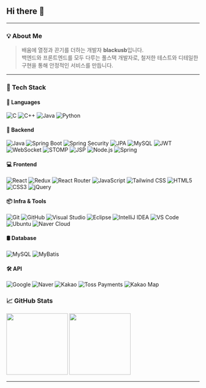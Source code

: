 ## Hi there 👋

<!--
<h1 align="center">Hi, I’m hyuneui👋</h1>
-->

---

### 💡 About Me

> 배움에 열정과 끈기를 더하는 개발자 **blackusb**입니다.  
> 백엔드와 프론트엔드를 모두 다루는 풀스택 개발자로, 철저한 테스트와 디테일한 구현을 통해 안정적인 서비스를 만듭니다.

---

### 🧠 Tech Stack

#### 🧾 Languages
![C](https://img.shields.io/badge/C-%2300599C.svg?style=for-the-badge&amp;logo=c&amp;logoColor=white)
![C++](https://img.shields.io/badge/C++-%2300599C.svg?style=for-the-badge&amp;logo=c%2B%2B&amp;logoColor=white)
![Java](https://img.shields.io/badge/java-%23ED8B00.svg?style=for-the-badge&amp;logo=java&amp;logoColor=white)
![Python](https://img.shields.io/badge/Python-000000?style=for-the-badge&amp;logo=Python&amp;logoColor=white)

#### 🚀 Backend
![Java](https://img.shields.io/badge/java-%23ED8B00.svg?style=for-the-badge&amp;logo=java&amp;logoColor=white)
![Spring Boot](https://img.shields.io/badge/Spring_Boot-6DB33F?style=for-the-badge&amp;logo=springboot&amp;logoColor=white)
![Spring Security](https://img.shields.io/badge/Spring_Security-6DB33F?style=for-the-badge&amp;logo=springsecurity&amp;logoColor=white)
![JPA](https://img.shields.io/badge/JPA-%23007ACC.svg?style=for-the-badge&amp;logo=hibernate&amp;logoColor=white)
![MySQL](https://img.shields.io/badge/mysql-%2300f.svg?style=for-the-badge&amp;logo=mysql&amp;logoColor=white)
![JWT](https://img.shields.io/badge/JWT-black?style=for-the-badge&amp;logo=JSON%20web%20tokens)
![WebSocket](https://img.shields.io/badge/WebSocket-004880?style=for-the-badge&amp;logo=websockets&amp;logoColor=white)
![STOMP](https://img.shields.io/badge/STOMP-%23F29111.svg?style=for-the-badge&amp;logo=stomp&amp;logoColor=white)
![JSP](https://img.shields.io/badge/JSP-%23F7DF1E.svg?style=for-the-badge&amp;logo=java&amp;logoColor=black)
![Node.js](https://img.shields.io/badge/Node.js-339933.svg?style=for-the-badge&amp;logo=node.js&amp;logoColor=white)
![Spring](https://img.shields.io/badge/Spring-6DB33F.svg?style=for-the-badge&amp;logo=spring&amp;logoColor=white)

#### 💻 Frontend
![React](https://img.shields.io/badge/react-%2320232a.svg?style=for-the-badge&amp;logo=react&amp;logoColor=%2361DAFB)
![Redux](https://img.shields.io/badge/redux-%23593d88.svg?style=for-the-badge&amp;logo=redux&amp;logoColor=white)
![React Router](https://img.shields.io/badge/React_Router-CA4245?style=for-the-badge&amp;logo=react-router&amp;logoColor=white)
![JavaScript](https://img.shields.io/badge/javascript-%23323330.svg?style=for-the-badge&amp;logo=javascript&amp;logoColor=%23F7DF1E)
![Tailwind CSS](https://img.shields.io/badge/tailwindcss-06B6D4.svg?style=for-the-badge&amp;logo=tailwind-css&amp;logoColor=white)
![HTML5](https://img.shields.io/badge/HTML5-E34F26.svg?style=for-the-badge&amp;logo=html5&amp;logoColor=white)
![CSS3](https://img.shields.io/badge/CSS3-1572B6.svg?style=for-the-badge&amp;logo=css3&amp;logoColor=white)
![jQuery](https://img.shields.io/badge/jQuery-0769AD.svg?style=for-the-badge&amp;logo=jquery&amp;logoColor=white)

#### 📦 Infra &amp; Tools
![Git](https://img.shields.io/badge/git-%23F05033.svg?style=for-the-badge&amp;logo=git&amp;logoColor=white)
![GitHub](https://img.shields.io/badge/github-%23121011.svg?style=for-the-badge&amp;logo=github&amp;logoColor=white)
![Visual Studio](https://img.shields.io/badge/Visual%20Studio-5C2D91.svg?style=for-the-badge&amp;logo=visual-studio&amp;logoColor=white)
![Eclipse](https://img.shields.io/badge/Eclipse-FE7A16.svg?style=for-the-badge&amp;logo=Eclipse&amp;logoColor=white)
![IntelliJ IDEA](https://img.shields.io/badge/IntelliJ_IDEA-000000.svg?style=for-the-badge&amp;logo=intellij-idea&amp;logoColor=white)
![VS Code](https://img.shields.io/badge/VS%20Code-0078d7.svg?style=for-the-badge&amp;logo=visual-studio-code&amp;logoColor=white)
![Ubuntu](https://img.shields.io/badge/ubuntu-E95420.svg?style=for-the-badge&amp;logo=ubuntu&amp;logoColor=white)
![Naver Cloud](https://img.shields.io/badge/naver%20cloud-03C75A?style=for-the-badge&amp;logoColor=white)

#### 🛢️ Database
![MySQL](https://img.shields.io/badge/mysql-%2300f.svg?style=for-the-badge&amp;logo=mysql&amp;logoColor=white)
![MyBatis](https://img.shields.io/badge/MyBatis-DB0000.svg?style=for-the-badge&amp;logo=MyBatis&amp;logoColor=white)

#### 🛠️ API
![Google](https://img.shields.io/badge/Google-4285F4.svg?style=for-the-badge&amp;logo=google&amp;logoColor=white)
![Naver](https://img.shields.io/badge/Naver-03C75A.svg?style=for-the-badge&amp;logo=naver&amp;logoColor=white)
![Kakao](https://img.shields.io/badge/Kakao-FFCD00.svg?style=for-the-badge&amp;logo=kakao&amp;logoColor=black)
![Toss Payments](https://img.shields.io/badge/Toss_Payments-0064FF.svg?style=for-the-badge&amp;logo=toss&amp;logoColor=white)
![Kakao Map](https://img.shields.io/badge/Kakao_Map-FFCD00.svg?style=for-the-badge&amp;logo=kakaotalk&amp;logoColor=black)

### 📈 GitHub Stats
<p>
  <img src="https://github-readme-stats.vercel.app/api?username=blackusb&amp;show_icons=true&amp;theme=one_dark_pro" height="160px"/>
  <img src="https://github-readme-stats.vercel.app/api/top-langs/?username=blackusb&amp;layout=compact&amp;theme=one_dark_pro" height="160px"/>
</p>

---

<!--
### 📬 Contact

- ✉️ Email : astrallana@naver.com 
- 🧵 Project (MIMYO) : [https://mimyo.my](https://mimyo.my)

---
-->

<!--
**blackusb/blackusb** is a ✨ _special_ ✨ repository because its `README.md` (this file) appears on your GitHub profile.

Here are some ideas to get you started:

- 🔭 I’m currently working on ...
- 🌱 I’m currently learning ...
- 👯 I’m looking to collaborate on ...
- 🤔 I’m looking for help with ...
- 💬 Ask me about ...
- 📫 How to reach me: ...
- 😄 Pronouns: ...
- ⚡ Fun fact: ...
-->
